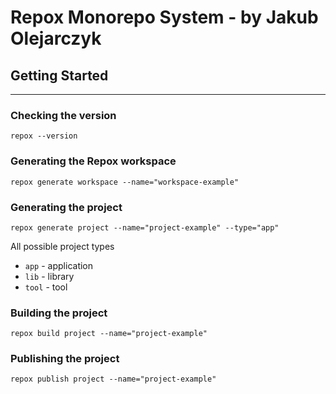 # Repox Monorepo System - by Jakub Olejarczyk

## Getting Started

---

### Checking the version

```
repox --version
```

### Generating the Repox workspace

```
repox generate workspace --name="workspace-example"
```

### Generating the project

```
repox generate project --name="project-example" --type="app"
```

 All possible project types
- ```app``` - application
- ```lib``` - library
- ```tool``` - tool

### Building the project

```
repox build project --name="project-example"
```

### Publishing the project

```
repox publish project --name="project-example"
```